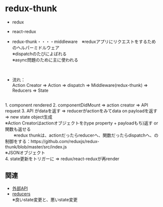 # redux-thunk

- redux
- react-redux

- redux-thunk・・・・middleware　※reduxアプリにリクエストをするためのヘルパーミドルウェア<br>
※dispatchのたびによばれる<br>
※async問題のために主に使われる<br>
<br>

- 流れ：<br>
Action Creator => Action => dispatch => Middleware(redux-thunk) => Reducers => State<br>
<br>
1. component rendered
2. componentDidMount => action creator => API request
3. API がdataを返す => reducerがactionをみてdata on payloadを返す => new state object生成 <br>
   ※Action Creatorはactionオブジェクトを(type property + payloadもち)返す or 関数も返せる<br>
　　※redux thunkは、actionだったらreducerへ、関数だったらdispatchへ、の制御をする：https://github.com/reduxjs/redux-thunk/blob/master/src/index.js <br>
   ※JSONオブジェクト<br>
4. state更新をトリガーに => redux/react-reduxが再render


## 関連
- [外部API](https://github.com/endw0901/react_typescript/blob/main/api.md)
- [reducers](https://github.com/endw0901/react_typescript/edit/main/reducers.md) <br>
※良いstate変更と、悪いstate変更<br>
